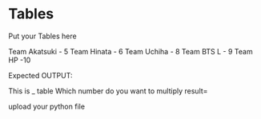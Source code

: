 # Tables
Put your Tables here

Team Akatsuki - 5
Team Hinata - 6 
Team Uchiha - 8
Team BTS L - 9
Team HP -10

Expected OUTPUT:

  This is _ table
  Which number do you want to multiply
  result=
  
  
  upload your python file
